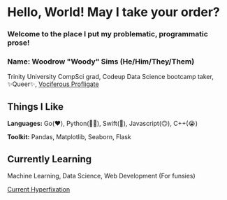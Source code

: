 # Hello, World! May I take your order?

### Welcome to the place I put my problematic, programmatic prose! 
### Name: Woodrow "Woody" Sims (He/Him/They/Them)
Trinity University CompSci grad, Codeup Data Science bootcamp taker, ✨Queer✨, [Vociferous Profligate](https://www.youtube.com/watch?v=SLtVMU6CCHE&t=51)

## Things I Like
**Languages:** Go(❤️), Python(👍🏻), Swift(🙂), Javascript(🙃), C++(😭)

**Toolkit:** Pandas, Matplotlib, Seaborn, Flask

## Currently Learning
Machine Learning, Data Science, Web Development (For funsies) 

[Current Hyperfixation](https://www.youtube.com/watch?v=JAwac73o-fE)
